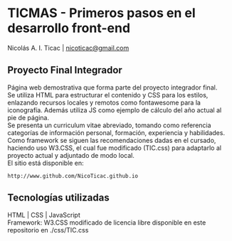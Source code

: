 # TICMAS - Primeros pasos en el desarrollo front-end
Nicolás A. I. Ticac | nicoticac@gmail.com
## Proyecto Final Integrador
Página web demostrativa que forma parte del proyecto integrador final. <br />
Se utiliza HTML para estructurar el contenido y CSS para los estilos, enlazando recursos locales y remotos como fontawesome para la iconografía.
Además utiliza JS como ejemplo de cálculo del año actual al pie de página. <br />
Se presenta un curriculum vitae abreviado, tomando como referencia categorías de información personal, formación, experiencia y habilidades. Como framework se siguen las recomendaciones dadas en el cursado, haciendo uso W3.CSS, el cual fue modificado (TIC.css) para adaptarlo al proyecto actual y adjuntado de modo local. <br />
El sitio está disponible en:
```
http://www.github.com/NicoTicac.github.io
```

## Tecnologías utilizadas
HTML | CSS | JavaScript <br />
Framework: W3.CSS modificado de licencia libre disponible en este repositorio en ./css/TIC.css
